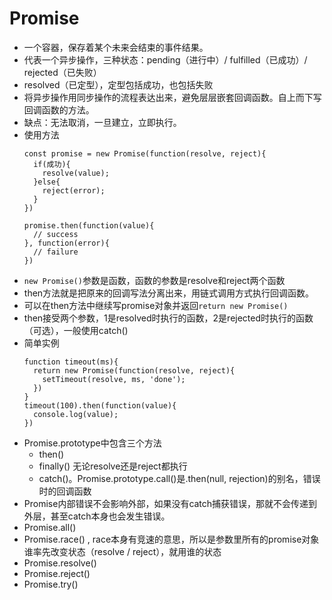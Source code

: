 # Promise

* 一个容器，保存着某个未来会结束的事件结果。
* 代表一个异步操作，三种状态：pending（进行中）/ fulfilled（已成功）/ rejected（已失败）
* resolved（已定型），定型包括成功，也包括失败
* 将异步操作用同步操作的流程表达出来，避免层层嵌套回调函数。自上而下写回调函数的方法。
* 缺点：无法取消，一旦建立，立即执行。
* 使用方法
  ```
  const promise = new Promise(function(resolve, reject){
    if(成功){
      resolve(value);
    }else{
      reject(error);
    }
  })

  promise.then(function(value){
    // success
  }, function(error){
    // failure
  })
  ```
* `new Promise()`参数是函数，函数的参数是resolve和reject两个函数
* then方法就是把原来的回调写法分离出来，用链式调用方式执行回调函数。
* 可以在then方法中继续写promise对象并返回`return new Promise()`
* then接受两个参数，1是resolved时执行的函数，2是rejected时执行的函数（可选），一般使用catch()
* 简单实例
  ```
  function timeout(ms){
    return new Promise(function(resolve, reject){
      setTimeout(resolve, ms, 'done');
    })
  }
  timeout(100).then(function(value){
    console.log(value);
  })
  ```
* Promise.prototype中包含三个方法
  * then()
  * finally() 无论resolve还是reject都执行
  * catch()。Promise.prototype.call()是.then(null, rejection)的别名，错误时的回调函数
* Promise内部错误不会影响外部，如果没有catch捕获错误，那就不会传递到外层，甚至catch本身也会发生错误。
* Promise.all()
* Promise.race() , race本身有竞速的意思，所以是参数里所有的promise对象谁率先改变状态（resolve / reject），就用谁的状态
* Promise.resolve()
* Promise.reject()
* Promise.try()
